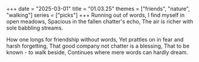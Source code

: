 +++
date = "2025-03-01"
title = "01.03.25"
themes = ["friends", "nature", "walking"]
series = ["picks"]
+++
Running out of words,
I find myself in open meadows,
Spacious in the fallen chatter's echo,
The air is richer with sole babbling streams.

How one longs for friendship without words,
Yet prattles on in fear and harsh forgetting,
That good company not chatter is a blessing,
That to be known - to walk beside,
Continues where mere words can hardly dream.
